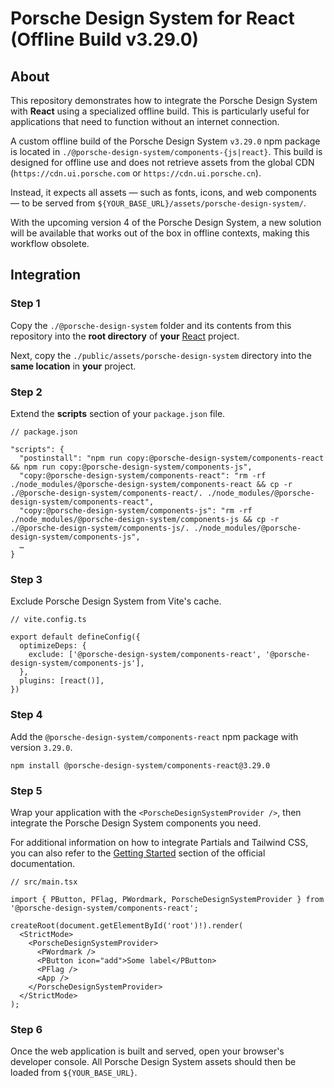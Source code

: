 # Porsche Design System for React (Offline Build v3.29.0)

## About

This repository demonstrates how to integrate the Porsche Design System with **React** using a specialized offline build.
This is particularly useful for applications that need to function without an internet connection.

A custom offline build of the Porsche Design System `v3.29.0` npm package is located in `./@porsche-design-system/components-{js|react}`.
This build is designed for offline use and does not retrieve assets from the global CDN (`https://cdn.ui.porsche.com` or `https://cdn.ui.porsche.cn`).

Instead, it expects all assets — such as fonts, icons, and web components — to be served from `${YOUR_BASE_URL}/assets/porsche-design-system/`.

With the upcoming version 4 of the Porsche Design System, a new solution will be available that works out of the box in offline contexts, making this workflow obsolete.

## Integration

### Step 1

Copy the `./@porsche-design-system` folder and its contents from this repository into the **root directory** of **your** [React](https://react.dev/learn/creating-a-react-app#start-from-scratch) project.

Next, copy the `./public/assets/porsche-design-system` directory into the **same location** in **your** project.

### Step 2

Extend the **scripts** section of your `package.json` file.

```
// package.json

"scripts": {
  "postinstall": "npm run copy:@porsche-design-system/components-react && npm run copy:@porsche-design-system/components-js",
  "copy:@porsche-design-system/components-react": "rm -rf ./node_modules/@porsche-design-system/components-react && cp -r ./@porsche-design-system/components-react/. ./node_modules/@porsche-design-system/components-react",
  "copy:@porsche-design-system/components-js": "rm -rf ./node_modules/@porsche-design-system/components-js && cp -r ./@porsche-design-system/components-js/. ./node_modules/@porsche-design-system/components-js",
  …
}
```

### Step 3

Exclude Porsche Design System from Vite's cache.

```
// vite.config.ts

export default defineConfig({
  optimizeDeps: {
    exclude: ['@porsche-design-system/components-react', '@porsche-design-system/components-js'],
  },
  plugins: [react()],
})
```

### Step 4

Add the `@porsche-design-system/components-react` npm package with version `3.29.0`.

```
npm install @porsche-design-system/components-react@3.29.0
```

### Step 5

Wrap your application with the `<PorscheDesignSystemProvider />`, then integrate the Porsche Design System components you need.

For additional information on how to integrate Partials and Tailwind CSS, you can also refer to the [Getting Started](https://designsystem.porsche.com/v3/developing/react/getting-started) section of the official documentation.

```
// src/main.tsx

import { PButton, PFlag, PWordmark, PorscheDesignSystemProvider } from '@porsche-design-system/components-react';

createRoot(document.getElementById('root')!).render(
  <StrictMode>
    <PorscheDesignSystemProvider>
      <PWordmark />
      <PButton icon="add">Some label</PButton>
      <PFlag />
      <App />
    </PorscheDesignSystemProvider>
  </StrictMode>
);
```

### Step 6

Once the web application is built and served, open your browser's developer console.
All Porsche Design System assets should then be loaded from `${YOUR_BASE_URL}`.
